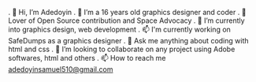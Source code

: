. 👋 Hi, I’m Adedoyin
. 👀 I’m a 16 years old graphics designer and coder
. 👀 Lover of Open Source contribution and Space Advocacy
. 🌱 I’m currently into graphics design, web development
. 📫 I'm currently working on SafeDumps as a graphics designer
. 🌱 Ask me anything about coding with html and css
. 💞️ I’m looking to collaborate on any project using Adobe softwares, html and others
. 📫 How to reach me adedoyinsamuel510@gmail.com
